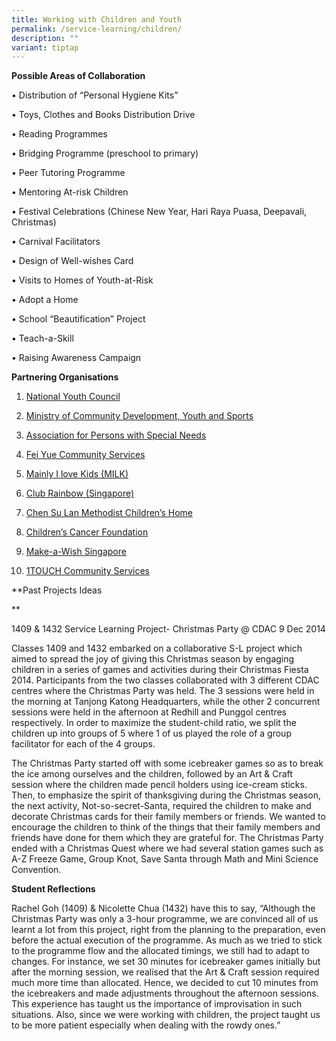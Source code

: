 ```yaml
---
title: Working with Children and Youth
permalink: /service-learning/children/
description: ""
variant: tiptap
---
```

<p><strong>Possible Areas of Collaboration</strong>
</p>
<p>• Distribution of “Personal Hygiene Kits”</p>
<p>• Toys, Clothes and Books Distribution Drive</p>
<p>• Reading Programmes</p>
<p>• Bridging Programme (preschool to primary)</p>
<p>• Peer Tutoring Programme</p>
<p>• Mentoring At-risk Children</p>
<p>• Festival Celebrations (Chinese New Year, Hari Raya Puasa, Deepavali,
Christmas)</p>
<p>• Carnival Facilitators</p>
<p>• Design of Well-wishes Card</p>
<p>• Visits to Homes of Youth-at-Risk</p>
<p>• Adopt a Home</p>
<p>• School “Beautification” Project</p>
<p>• Teach-a-Skill</p>
<p>• Raising Awareness Campaign</p>
<p><strong>Partnering Organisations</strong>
</p>
<ol data-tight="true" class="tight">
<li>
<p><a href="http://www.nyc.pa.gov.sg/" rel="noopener noreferrer nofollow" target="_blank">National Youth Council</a>
</p>
</li>
<li>
<p><a href="http://app1.mcys.gov.sg/" rel="noopener noreferrer nofollow" target="_blank">Ministry of Community Development, Youth and Sports</a>
</p>
</li>
<li>
<p><a href="http://www.apsn.org.sg/" rel="noopener noreferrer nofollow" target="_blank">Association for Persons with Special Needs</a>
</p>
</li>
<li>
<p><a href="http://www.fycs.org/" rel="noopener noreferrer nofollow" target="_blank">Fei Yue Community Services</a>
</p>
</li>
<li>
<p><a href="http://www.milk.org.sg/milk/index.php" rel="noopener noreferrer nofollow" target="_blank">Mainly I love Kids (MILK)</a>
</p>
</li>
<li>
<p><a href="http://www.clubrainbow.org/" rel="noopener noreferrer nofollow" target="_blank">Club Rainbow (Singapore)</a>
</p>
</li>
<li>
<p><a href="http://www.cslmch.org.sg/volunteer.html" rel="noopener noreferrer nofollow" target="_blank">Chen Su Lan Methodist Children’s Home</a>
</p>
</li>
<li>
<p><a href="http://www.ccf.org.sg/how/ssg.htm" rel="noopener noreferrer nofollow" target="_blank">Children’s Cancer Foundation</a>
</p>
</li>
<li>
<p><a href="http://makeawish.org.sg/support-us/ways-to-support-us/" rel="noopener noreferrer nofollow" target="_blank">Make-a-Wish Singapore</a>
</p>
</li>
<li>
<p><a href="https://www.touch.org.sg/get-involved/volunteer.html" rel="noopener noreferrer nofollow" target="_blank">1TOUCH Community Services</a>
</p>
</li>
</ol>
<p>**Past Projects Ideas</p>
<p>**</p>
<p>1409 &amp; 1432 Service Learning Project- Christmas Party @ CDAC 9 Dec
2014</p>
<p>Classes 1409 and 1432 embarked on a collaborative S-L project which aimed
to spread the joy of giving this Christmas season by engaging children
in a series of games and activities during their Christmas Fiesta 2014.
Participants from the two classes collaborated with 3 different CDAC centres
where the Christmas Party was held. The 3 sessions were held in the morning
at Tanjong Katong Headquarters, while the other 2 concurrent sessions were
held in the afternoon at Redhill and Punggol centres respectively. In order
to maximize the student-child ratio, we split the children up into groups
of 5 where 1 of us played the role of a group facilitator for each of the
4 groups.</p>
<p>The Christmas Party started off with some icebreaker games so as to break
the ice among ourselves and the children, followed by an Art &amp; Craft
session where the children made pencil holders using ice-cream sticks.
Then, to emphasize the spirit of thanksgiving during the Christmas season,
the next activity, Not-so-secret-Santa, required the children to make and
decorate Christmas cards for their family members or friends. We wanted
to encourage the children to think of the things that their family members
and friends have done for them which they are grateful for. The Christmas
Party ended with a Christmas Quest where we had several station games such
as A-Z Freeze Game, Group Knot, Save Santa through Math and Mini Science
Convention.</p>
<p><strong>Student Reflections</strong>
</p>
<p>Rachel Goh (1409) &amp; Nicolette Chua (1432) have this to say, “Although
the Christmas Party was only a 3-hour programme, we are convinced all of
us learnt a lot from this project, right from the planning to the preparation,
even before the actual execution of the programme. As much as we tried
to stick to the programme flow and the allocated timings, we still had
to adapt to changes. For instance, we set 30 minutes for icebreaker games
initially but after the morning session, we realised that the Art &amp;
Craft session required much more time than allocated. Hence, we decided
to cut 10 minutes from the icebreakers and made adjustments throughout
the afternoon sessions. This experience has taught us the importance of
improvisation in such situations. Also, since we were working with children,
the project taught us to be more patient especially when dealing with the
rowdy ones.”</p>